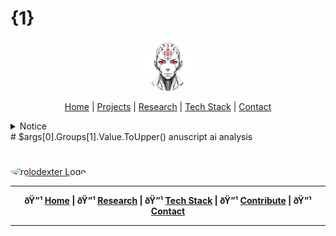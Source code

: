 # {1}

<p align="center">
  <a href="../../README.md">
    <img src="../../assets/images/rolodexter_logo.jpg" alt="rolodexter Logo" width="80px" style="border-radius: 50%;">
  </a>
</p>

<p align="center">
  <a href="../../README.md">Home</a> | <a href="../../projects/projects.md">Projects</a> | <a href="../../research/research.md">Research</a> | <a href="../../techstack/techstack.md">Tech Stack</a> | <a href="../../contact.md">Contact</a>
</p>

<details>
<summary>Notice</summary>

This repository is protected by copyright and subject to usage restrictions. See the [Copyright Notice](../../COPYRIGHT.md) for details.
</details>
# $args[0].Groups[1].Value.ToUpper() anuscript ai analysis


# <p align="center">
  <a href="../../../../../../README.md">
    <img src="../../../../../../assets/images/rolodexter_logo.jpg" alt="rolodexter Logo" width="80px" style="border-radius: 50%;">
  </a>
</p>

---

<p align="center">
  <strong>ðŸ”¹ <a href="../../../../../../README.md">Home</a> | ðŸ”¹ <a href="../../../../../../research/">Research</a> | ðŸ”¹ <a href="../../../../../../techstack/">Tech Stack</a> | ðŸ”¹ <a href="../../../../../../contrib/">Contribute</a> | ðŸ”¹ <a href="../../../../../../community/">Contact</a></strong>
</p>

---

##